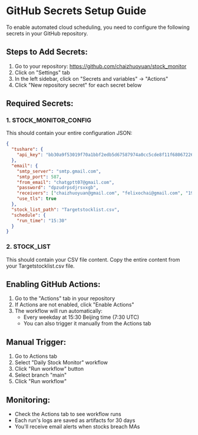 # GitHub Secrets Setup Guide

To enable automated cloud scheduling, you need to configure the following secrets in your GitHub repository.

## Steps to Add Secrets:

1. Go to your repository: https://github.com/chaizhuoyuan/stock_monitor
2. Click on "Settings" tab
3. In the left sidebar, click on "Secrets and variables" → "Actions"
4. Click "New repository secret" for each secret below

## Required Secrets:

### 1. STOCK_MONITOR_CONFIG
This should contain your entire configuration JSON:

```json
{
  "tushare": {
    "api_key": "bb30a9f53019f70a1bbf2edb5d67587974a0cc5cde8f11f680672261"
  },
  "email": {
    "smtp_server": "smtp.gmail.com",
    "smtp_port": 587,
    "from_email": "chatgptt07@gmail.com",
    "password": "dpzudrpsdjrsvxgb",
    "receivers": ["chaizhuoyuan@gmail.com", "felixochai@gmail.com", "1914861911@qq.com"],
    "use_tls": true
  },
  "stock_list_path": "Targetstocklist.csv",
  "schedule": {
    "run_time": "15:30"
  }
}
```

### 2. STOCK_LIST
This should contain your CSV file content. Copy the entire content from your Targetstocklist.csv file.

## Enabling GitHub Actions:

1. Go to the "Actions" tab in your repository
2. If Actions are not enabled, click "Enable Actions"
3. The workflow will run automatically:
   - Every weekday at 15:30 Beijing time (7:30 UTC)
   - You can also trigger it manually from the Actions tab

## Manual Trigger:

1. Go to Actions tab
2. Select "Daily Stock Monitor" workflow
3. Click "Run workflow" button
4. Select branch "main"
5. Click "Run workflow"

## Monitoring:

- Check the Actions tab to see workflow runs
- Each run's logs are saved as artifacts for 30 days
- You'll receive email alerts when stocks breach MAs